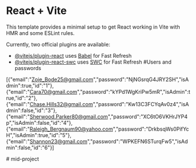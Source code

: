 # React + Vite

This template provides a minimal setup to get React working in Vite with HMR and some ESLint rules.

Currently, two official plugins are available:

- [@vitejs/plugin-react](https://github.com/vitejs/vite-plugin-react/blob/main/packages/plugin-react/README.md) uses [Babel](https://babeljs.io/) for Fast Refresh
- [@vitejs/plugin-react-swc](https://github.com/vitejs/vite-plugin-react-swc) uses [SWC](https://swc.rs/) for Fast Refresh
  #Users and passwords

[{"email":"Zoie_Bode25@gmail.com","password":"NjNGsrqG4JRY2SH","isAdmin":true,"id":"1"},{"email":"Cara70@gmail.com","password":"kYPd1WgKriPw5mR","isAdmin":true,"id":"2"},{"email":"Chase.Hills32@gmail.com","password":"Kw13C3FCYqAv0z4","isAdmin":false,"id":"3"},{"email":"Sherwood.Parker80@gmail.com","password":"XC6tO6VKHrJYP4p","isAdmin":false,"id":"4"},{"email":"Raleigh_Bergnaum90@yahoo.com","password":"DrkbsqWs0PifYcH","isAdmin":true,"id":"5"},{"email":"Shannon23@gmail.com","password":"WPKEFN6STurqFw5","isAdmin":false,"id":"6"}]

 # mid-project
